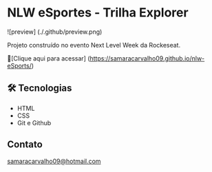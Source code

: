 # NLW eSportes - Trilha Explorer

![preview] (./.github/preview.png)

Projeto construído no evento Next Level Week da Rockeseat.

🔗[Clique aqui para acessar] (https://samaracarvalho09.github.io/nlw-eSports/)

## 🛠 Tecnologias

- HTML
- CSS
- Git e Github

## Contato

samaracarvalho09@hotmail.com
